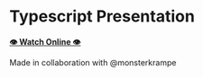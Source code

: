 # Typescript Presentation

[**👁 Watch Online 👁**](https://cupcakearmy.github.io/typescript-talk)

Made in collaboration with @monsterkrampe
